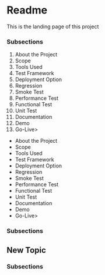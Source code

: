 <html><h1>Readme</h1></html>
<p>This is the landing page of this project</p>

<h3>Subsections</h3>
<ol>
<li>About the Project</li>
<li>Scope</li>
<li>Tools Used</li>
<li>Test Framework</li>
<li>Deployment Option</li>
<li>Regression</li>
<li>Smoke Test</li>
<li>Performance Test</li>
<Li>Functional Test</Li>
<li>Unit Test</li>
<li>Documentation</li>
<li>Demo</li>
<li>Go-Live></li>
</ol>


<ul>
<li>About the Project</li>
<li>Scope</li>
<li>Tools Used</li>
<li>Test Framework</li>
<li>Deployment Option</li>
<li>Regression</li>
<li>Smoke Test</li>
<li>Performance Test</li>
<Li>Functional Test</Li>
<li>Unit Test</li>
<li>Documentation</li>
<li>Demo</li>
<li>Go-Live></li>
</ul>

<h3>Subsections</h3>
<h2>New Topic</h2>
<h3>Subsections</h3>